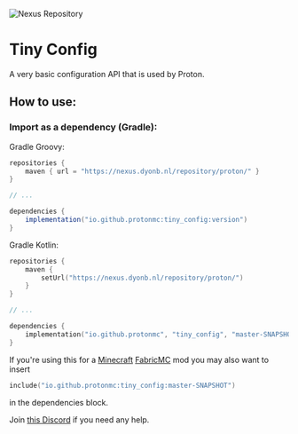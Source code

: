 ![Nexus Repository](https://img.shields.io/nexus/proton/io.github.protonmc/tiny-config?server=https%3A%2F%2Fnexus.dyonb.nl%2F)
# Tiny Config
A very basic configuration API that is used by Proton.

## How to use:

### Import as a dependency (Gradle):
Gradle Groovy:
```groovy
repositories {
    maven { url = "https://nexus.dyonb.nl/repository/proton/" }
}

// ...

dependencies {
    implementation("io.github.protonmc:tiny_config:version")
}
```

Gradle Kotlin:
```kotlin
repositories {
    maven {
        setUrl("https://nexus.dyonb.nl/repository/proton/")
    }
}

// ...

dependencies {
    implementation("io.github.protonmc", "tiny_config", "master-SNAPSHOT")
}
```

If you're using this for a [Minecraft](https://minecraft.net/) [FabricMC](https://fabricmc.net/) mod you may also want to insert
```kotlin
include("io.github.protonmc:tiny_config:master-SNAPSHOT")
```
in the dependencies block.

Join [this Discord](https://discord.gg/qzGj4En) if you need any help.
